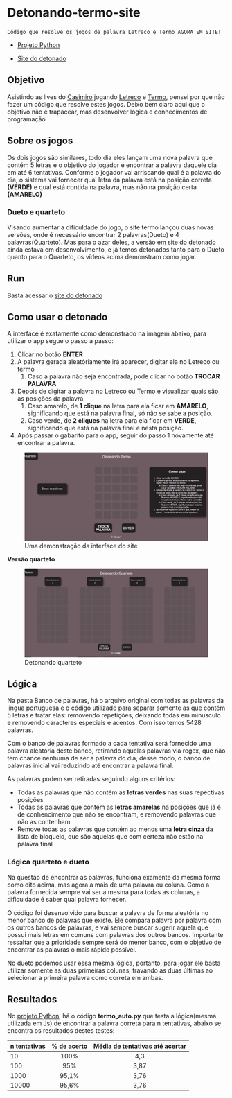 # Detonando-termo-site
    Código que resolve os jogos de palavra Letreco e Termo AGORA EM SITE!

- [Projeto Python](https://github.com/Rafael-Cirino/Detonando-letreco-termo)

- [Site do detonado](https://detonando-termo.herokuapp.com/index.html)


## Objetivo
Asistindo as lives do [Casimiro](https://www.youtube.com/c/CortesdoCasimitoOFICIAL) jogando [Letreco](https://www.gabtoschi.com/letreco/) e [Termo](https://term.ooo/), pensei por que não fazer um código que resolve estes jogos. Deixo bem claro aqui que o objetivo não é trapacear, mas desenvolver lógica e conhecimentos de programação

## Sobre os jogos
Os dois jogos são similares, todo dia eles lançam uma nova palavra que contém 5 letras e o objetivo do jogador é encontrar a palavra daquele dia em até 6 tentativas. Conforme o jogador vai arriscando qual é a palavra do dia, o sistema vai fornecer qual letra da palavra está na posição correta **(VERDE)** e qual está contida na palavra, mas não na posição certa **(AMARELO)**

### Dueto e quarteto
Visando aumentar a dificuldade do jogo, o site termo lançou duas novas versões, onde é necessário encontrar 2 palavras(Dueto) e 4 palavras(Quarteto). Mas para o azar deles, a versão em site do detonado ainda estava em desenvolvimento, e já temos detonados tanto para o Dueto quanto para o Quarteto, os vídeos acima demonstram como jogar.

## Run
Basta acessar o [site do detonado](https://detonando-termo.herokuapp.com/index.html)

## Como usar o detonado

A interface é exatamente como demonstrado na imagem abaixo, para utilizar o app segue o passo a passo:

1. Clicar no botão **ENTER**
2. A palavra gerada aleatóriamente irá aparecer, digitar ela no Letreco ou termo
    1. Caso a palavra não seja encontrada, pode clicar no botão **TROCAR PALAVRA**
3. Depois de digitar a palavra no Letreco ou Termo e visualizar quais são as posições da palavra.
    1. Caso amarelo, de **1 clique** na letra para ela ficar em **AMARELO**, significando que está na palavra final, só não se sabe a posição.
    2. Caso verde, de **2 cliques** na letra para ela ficar em **VERDE**, significando que está na palavra final e nesta posição.
4. Após passar o gabarito para o app, seguir do passo 1 novamente até encontrar a palavra.

<figure>
    <img src="Image/interface_termo.PNG"
         alt="Interface termo">
    <figcaption>Uma demonstração da interface do site</figcaption>
</figure>

**Versão quarteto**

<figure>
    <img src="Image/interface_quarteto.PNG"
         alt="Interface quarteto">
    <figcaption>Detonando quarteto</figcaption>
</figure>

## Lógica

Na pasta Banco de palavras, há o arquivo original com todas as palavras da lingua portuguesa e o código utilizado para separar somente as que contém 5 letras e tratar elas: removendo repetições, deixando todas em minusculo e removendo caracteres especiais e acentos. Com isso temos 5428 palavras.

Com o banco de palavras formado a cada tentativa será fornecido uma palavra aleatória deste banco, retirando aquelas palavras via regex, que não tem chance nenhuma de ser a palavra do dia, desse modo, o banco de palavras inicial vai reduzindo até encontrar a palavra final.

As palavras podem ser retiradas seguindo alguns critérios:

- Todas as palavras que não contém as **letras verdes** nas suas repectivas posições
- Todas as palavras que contém as **letras amarelas** na posições que já é de conhencimento que não se encontram, e removendo palavras que não as contenham
- Remove todas as palavras que contém ao menos uma **letra cinza** da lista de bloqueio, que são aquelas que com certeza não estão na palavra final

### Lógica quarteto e dueto

Na questão de encontrar as palavras, funciona examente da mesma forma como dito acima, mas agora a mais de uma palavra ou coluna. Como a palavra fornecida sempre vai ser a mesma para todas as colunas, a dificuldade é saber qual palavra fornecer.

O código foi desenvolvido para buscar a palavra de forma aleatória no menor banco de palavras que existe. Ele compara palavra por palavra com os outros bancos de palavras, e vai sempre buscar sugerir aquela que possui mais letras em comuns com palavras dos outros bancos. Importante ressaltar que a prioridade sempre será do menor banco, com o objetivo de encontrar as palavras o mais rápido possível.

No dueto podemos usar essa mesma lógica, portanto, para jogar ele basta utilizar somente as duas primeiras colunas, travando as duas últimas ao selecionar a primeira palavra como correta em ambas.

## Resultados

No [projeto Python](https://github.com/Rafael-Cirino/Detonando-letreco-termo), há o código **termo_auto.py** que testa a lógica(mesma utilizada em Js) de encontrar a palavra correta para n tentativas, abaixo se encontra os resultados destes testes:

| **n tentativas** 	| **% de acerto** 	| **Média de tentativas até acertar** 	|
|------------------	|:---------------:	|:-----------------------------------:	|
| 10               	|       100%      	|                 4,3                 	|
| 100              	|       95%       	|                 3,87                	|
| 1000             	|      95,1%      	|                 3,76                	|
| 10000            	|      95,6%      	|                 3,76                	|